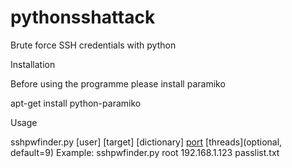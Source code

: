 # pythonsshattack
Brute force SSH credentials with python

Installation

Before using the programme please install paramiko

apt-get install python-paramiko


Usage

sshpwfinder.py [user] [target] [dictionary] [port](optional) [threads](optional, default=9) Example: sshpwfinder.py root 192.168.1.123 passlist.txt
